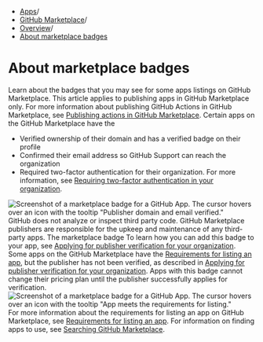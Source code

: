   * [Apps](https://docs.github.com/en/apps "Apps")/
  * [GitHub Marketplace](https://docs.github.com/en/apps/github-marketplace "GitHub Marketplace")/
  * [Overview](https://docs.github.com/en/apps/github-marketplace/github-marketplace-overview "Overview")/
  * [About marketplace badges](https://docs.github.com/en/apps/github-marketplace/github-marketplace-overview/about-marketplace-badges "About marketplace badges")


# About marketplace badges
Learn about the badges that you may see for some apps listings on GitHub Marketplace.
This article applies to publishing apps in GitHub Marketplace only. For more information about publishing GitHub Actions in GitHub Marketplace, see [Publishing actions in GitHub Marketplace](https://docs.github.com/en/actions/creating-actions/publishing-actions-in-github-marketplace).
Certain apps on the GitHub Marketplace have the 
  * Verified ownership of their domain and has a verified badge on their profile
  * Confirmed their email address so GitHub Support can reach the organization
  * Required two-factor authentication for their organization. For more information, see [Requiring two-factor authentication in your organization](https://docs.github.com/en/organizations/keeping-your-organization-secure/managing-two-factor-authentication-for-your-organization/requiring-two-factor-authentication-in-your-organization).


![Screenshot of a marketplace badge for a GitHub App. The cursor hovers over an icon with the tooltip "Publisher domain and email verified."](https://docs.github.com/assets/cb-26350/images/marketplace/apps-with-verified-publisher-badge-tooltip.png)
GitHub does not analyze or inspect third party code. GitHub Marketplace publishers are responsible for the upkeep and maintenance of any third-party apps. The marketplace badge 
To learn how you can add this badge to your app, see [Applying for publisher verification for your organization](https://docs.github.com/en/apps/github-marketplace/github-marketplace-overview/applying-for-publisher-verification-for-your-organization).
Some apps on the GitHub Marketplace have the [Requirements for listing an app](https://docs.github.com/en/apps/github-marketplace/creating-apps-for-github-marketplace/requirements-for-listing-an-app), but the publisher has not been verified, as described in [Applying for publisher verification for your organization](https://docs.github.com/en/apps/github-marketplace/github-marketplace-overview/applying-for-publisher-verification-for-your-organization). Apps with this badge cannot change their pricing plan until the publisher successfully applies for verification.
![Screenshot of a marketplace badge for a GitHub App. The cursor hovers over an icon with the tooltip "App meets the requirements for listing."](https://docs.github.com/assets/cb-27848/images/marketplace/apps-with-unverified-publisher-badge-tooltip.png)
For more information about the requirements for listing an app on GitHub Marketplace, see [Requirements for listing an app](https://docs.github.com/en/apps/github-marketplace/creating-apps-for-github-marketplace/requirements-for-listing-an-app).
For information on finding apps to use, see [Searching GitHub Marketplace](https://docs.github.com/en/search-github/searching-on-github/searching-github-marketplace).
